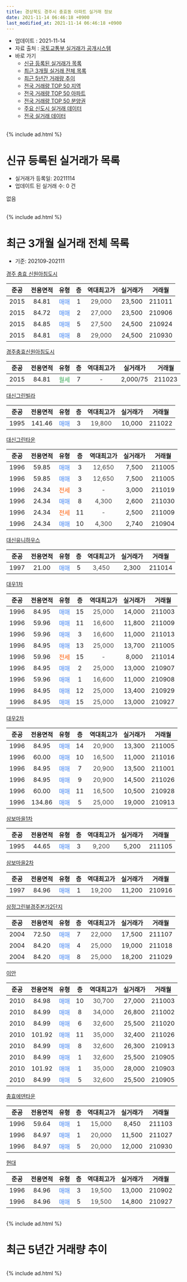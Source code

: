 ```yaml
---
title: 경상북도 경주시 충효동 아파트 실거래 정보
date: 2021-11-14 06:46:18 +0900
last_modified_at: 2021-11-14 06:46:18 +0900
---
```


* 업데이트 : 2021-11-14
* 자료 출처 : [국토교통부 실거래가 공개시스템](http://rt.molit.go.kr)
* 바로 가기
    * [신규 등록된 실거래가 목록](#신규-등록된-실거래가-목록)
    * [최근 3개월 실거래 전체 목록](#최근-3개월-실거래-전체-목록)
    * [최근 5년간 거래량 추이](#최근-5년간-거래량-추이)
    * [전국 거래량 TOP 50 지역](https://inasie.github.io/apt-trade-info/최근-3개월-전국에서-가장-거래가-많이-발생한-지역)
    * [전국 거래량 TOP 50 아파트](https://inasie.github.io/apt-trade-info/최근-3개월-전국에서-가장-거래가-많이-발생한-아파트)
    * [전국 거래량 TOP 50 분양권](https://inasie.github.io/apt-trade-info/최근-3개월-전국에서-가장-거래가-많이-발생한-분양권)
    * [주요 신도시 실거래 데이터](https://inasie.github.io/apt-trade-info/주요-신도시)
    * [전국 실거래 데이터](https://inasie.github.io/apt-trade-info/전국)
<br>
{% include ad.html %}
<br>

# 신규 등록된 실거래가 목록
* 실거래가 등록일: 20211114
* 업데이트 된 실거래 수: 0 건

없음

<br>
{% include ad.html %}
<br>

# 최근 3개월 실거래 전체 목록
* 기준: 202109-202111


[경주 충효 신원아침도시](https://search.naver.com/search.naver?query=%EA%B2%BD%EC%83%81%EB%B6%81%EB%8F%84+%EA%B2%BD%EC%A3%BC%EC%8B%9C+%EC%B6%A9%ED%9A%A8%EB%8F%99+%EA%B2%BD%EC%A3%BC+%EC%B6%A9%ED%9A%A8+%EC%8B%A0%EC%9B%90%EC%95%84%EC%B9%A8%EB%8F%84%EC%8B%9C)

|준공|전용면적|유형|층|역대최고가|실거래가|거래월|
|:---:|:---:|:---:|:---:|:---:|:---:|:---:|
|2015|84.81|<span style="color:#4285f3">매매</span>|1|<span style="color:#444444">29,000</span>|23,500|211011|
|2015|84.72|<span style="color:#4285f3">매매</span>|2|<span style="color:#444444">27,000</span>|23,500|210906|
|2015|84.85|<span style="color:#4285f3">매매</span>|5|<span style="color:#444444">27,500</span>|24,500|210924|
|2015|84.81|<span style="color:#4285f3">매매</span>|8|<span style="color:#444444">29,000</span>|24,500|210930|

[경주충효신원아침도시](https://search.naver.com/search.naver?query=%EA%B2%BD%EC%83%81%EB%B6%81%EB%8F%84+%EA%B2%BD%EC%A3%BC%EC%8B%9C+%EC%B6%A9%ED%9A%A8%EB%8F%99+%EA%B2%BD%EC%A3%BC%EC%B6%A9%ED%9A%A8%EC%8B%A0%EC%9B%90%EC%95%84%EC%B9%A8%EB%8F%84%EC%8B%9C)

|준공|전용면적|유형|층|역대최고가|실거래가|거래월|
|:---:|:---:|:---:|:---:|:---:|:---:|:---:|
|2015|84.81|<span style="color:#34a853">월세</span>|7|<span style="color:#444444">-</span>|2,000/75|211023|

[대신그린빌라](https://search.naver.com/search.naver?query=%EA%B2%BD%EC%83%81%EB%B6%81%EB%8F%84+%EA%B2%BD%EC%A3%BC%EC%8B%9C+%EC%B6%A9%ED%9A%A8%EB%8F%99+%EB%8C%80%EC%8B%A0%EA%B7%B8%EB%A6%B0%EB%B9%8C%EB%9D%BC)

|준공|전용면적|유형|층|역대최고가|실거래가|거래월|
|:---:|:---:|:---:|:---:|:---:|:---:|:---:|
|1995|141.46|<span style="color:#4285f3">매매</span>|3|<span style="color:#444444">19,800</span>|10,000|211022|

[대신그린타운](https://search.naver.com/search.naver?query=%EA%B2%BD%EC%83%81%EB%B6%81%EB%8F%84+%EA%B2%BD%EC%A3%BC%EC%8B%9C+%EC%B6%A9%ED%9A%A8%EB%8F%99+%EB%8C%80%EC%8B%A0%EA%B7%B8%EB%A6%B0%ED%83%80%EC%9A%B4)

|준공|전용면적|유형|층|역대최고가|실거래가|거래월|
|:---:|:---:|:---:|:---:|:---:|:---:|:---:|
|1996|59.85|<span style="color:#4285f3">매매</span>|3|<span style="color:#444444">12,650</span>|7,500|211005|
|1996|59.85|<span style="color:#4285f3">매매</span>|3|<span style="color:#444444">12,650</span>|7,500|211005|
|1996|24.34|<span style="color:#ff5a00">전세</span>|3|<span style="color:#444444">-</span>|3,000|211019|
|1996|24.34|<span style="color:#4285f3">매매</span>|8|<span style="color:#444444">4,300</span>|2,600|211030|
|1996|24.34|<span style="color:#ff5a00">전세</span>|11|<span style="color:#444444">-</span>|2,500|211009|
|1996|24.34|<span style="color:#4285f3">매매</span>|10|<span style="color:#444444">4,300</span>|2,740|210904|

[대신유니하우스](https://search.naver.com/search.naver?query=%EA%B2%BD%EC%83%81%EB%B6%81%EB%8F%84+%EA%B2%BD%EC%A3%BC%EC%8B%9C+%EC%B6%A9%ED%9A%A8%EB%8F%99+%EB%8C%80%EC%8B%A0%EC%9C%A0%EB%8B%88%ED%95%98%EC%9A%B0%EC%8A%A4)

|준공|전용면적|유형|층|역대최고가|실거래가|거래월|
|:---:|:---:|:---:|:---:|:---:|:---:|:---:|
|1997|21.00|<span style="color:#4285f3">매매</span>|5|<span style="color:#444444">3,450</span>|2,300|211014|

[대우1차](https://search.naver.com/search.naver?query=%EA%B2%BD%EC%83%81%EB%B6%81%EB%8F%84+%EA%B2%BD%EC%A3%BC%EC%8B%9C+%EC%B6%A9%ED%9A%A8%EB%8F%99+%EB%8C%80%EC%9A%B01%EC%B0%A8)

|준공|전용면적|유형|층|역대최고가|실거래가|거래월|
|:---:|:---:|:---:|:---:|:---:|:---:|:---:|
|1996|84.95|<span style="color:#4285f3">매매</span>|15|<span style="color:#444444">25,000</span>|14,000|211003|
|1996|59.96|<span style="color:#4285f3">매매</span>|11|<span style="color:#444444">16,600</span>|11,800|211009|
|1996|59.96|<span style="color:#4285f3">매매</span>|3|<span style="color:#444444">16,600</span>|11,000|211013|
|1996|84.95|<span style="color:#4285f3">매매</span>|13|<span style="color:#444444">25,000</span>|13,700|211005|
|1996|59.96|<span style="color:#ff5a00">전세</span>|15|<span style="color:#444444">-</span>|8,000|211014|
|1996|84.95|<span style="color:#4285f3">매매</span>|2|<span style="color:#444444">25,000</span>|13,000|210907|
|1996|59.96|<span style="color:#4285f3">매매</span>|1|<span style="color:#444444">16,600</span>|11,000|210908|
|1996|84.95|<span style="color:#4285f3">매매</span>|12|<span style="color:#444444">25,000</span>|13,400|210929|
|1996|84.95|<span style="color:#4285f3">매매</span>|15|<span style="color:#444444">25,000</span>|13,000|210927|

[대우2차](https://search.naver.com/search.naver?query=%EA%B2%BD%EC%83%81%EB%B6%81%EB%8F%84+%EA%B2%BD%EC%A3%BC%EC%8B%9C+%EC%B6%A9%ED%9A%A8%EB%8F%99+%EB%8C%80%EC%9A%B02%EC%B0%A8)

|준공|전용면적|유형|층|역대최고가|실거래가|거래월|
|:---:|:---:|:---:|:---:|:---:|:---:|:---:|
|1996|84.95|<span style="color:#4285f3">매매</span>|14|<span style="color:#444444">20,900</span>|13,300|211005|
|1996|60.00|<span style="color:#4285f3">매매</span>|10|<span style="color:#444444">16,500</span>|11,000|211016|
|1996|84.95|<span style="color:#4285f3">매매</span>|7|<span style="color:#444444">20,900</span>|13,500|211001|
|1996|84.95|<span style="color:#4285f3">매매</span>|9|<span style="color:#444444">20,900</span>|14,500|211026|
|1996|60.00|<span style="color:#4285f3">매매</span>|11|<span style="color:#444444">16,500</span>|10,500|210928|
|1996|134.86|<span style="color:#4285f3">매매</span>|5|<span style="color:#444444">25,000</span>|19,000|210913|

[삼보마을1차](https://search.naver.com/search.naver?query=%EA%B2%BD%EC%83%81%EB%B6%81%EB%8F%84+%EA%B2%BD%EC%A3%BC%EC%8B%9C+%EC%B6%A9%ED%9A%A8%EB%8F%99+%EC%82%BC%EB%B3%B4%EB%A7%88%EC%9D%841%EC%B0%A8)

|준공|전용면적|유형|층|역대최고가|실거래가|거래월|
|:---:|:---:|:---:|:---:|:---:|:---:|:---:|
|1995|44.65|<span style="color:#4285f3">매매</span>|3|<span style="color:#444444">9,200</span>|5,200|211105|

[삼보마을2차](https://search.naver.com/search.naver?query=%EA%B2%BD%EC%83%81%EB%B6%81%EB%8F%84+%EA%B2%BD%EC%A3%BC%EC%8B%9C+%EC%B6%A9%ED%9A%A8%EB%8F%99+%EC%82%BC%EB%B3%B4%EB%A7%88%EC%9D%842%EC%B0%A8)

|준공|전용면적|유형|층|역대최고가|실거래가|거래월|
|:---:|:---:|:---:|:---:|:---:|:---:|:---:|
|1997|84.96|<span style="color:#4285f3">매매</span>|1|<span style="color:#444444">19,200</span>|11,200|210916|

[삼정그린뷰경주본가2단지](https://search.naver.com/search.naver?query=%EA%B2%BD%EC%83%81%EB%B6%81%EB%8F%84+%EA%B2%BD%EC%A3%BC%EC%8B%9C+%EC%B6%A9%ED%9A%A8%EB%8F%99+%EC%82%BC%EC%A0%95%EA%B7%B8%EB%A6%B0%EB%B7%B0%EA%B2%BD%EC%A3%BC%EB%B3%B8%EA%B0%802%EB%8B%A8%EC%A7%80)

|준공|전용면적|유형|층|역대최고가|실거래가|거래월|
|:---:|:---:|:---:|:---:|:---:|:---:|:---:|
|2004|72.50|<span style="color:#4285f3">매매</span>|7|<span style="color:#444444">22,000</span>|17,500|211107|
|2004|84.20|<span style="color:#4285f3">매매</span>|4|<span style="color:#444444">25,000</span>|19,000|211018|
|2004|84.20|<span style="color:#4285f3">매매</span>|8|<span style="color:#444444">25,000</span>|18,200|211029|

[이안](https://search.naver.com/search.naver?query=%EA%B2%BD%EC%83%81%EB%B6%81%EB%8F%84+%EA%B2%BD%EC%A3%BC%EC%8B%9C+%EC%B6%A9%ED%9A%A8%EB%8F%99+%EC%9D%B4%EC%95%88)

|준공|전용면적|유형|층|역대최고가|실거래가|거래월|
|:---:|:---:|:---:|:---:|:---:|:---:|:---:|
|2010|84.98|<span style="color:#4285f3">매매</span>|10|<span style="color:#444444">30,700</span>|27,000|211003|
|2010|84.99|<span style="color:#4285f3">매매</span>|8|<span style="color:#444444">34,000</span>|26,800|211002|
|2010|84.99|<span style="color:#4285f3">매매</span>|6|<span style="color:#444444">32,600</span>|25,500|211020|
|2010|101.92|<span style="color:#4285f3">매매</span>|11|<span style="color:#444444">35,000</span>|32,400|211026|
|2010|84.99|<span style="color:#4285f3">매매</span>|8|<span style="color:#444444">32,600</span>|26,300|210913|
|2010|84.99|<span style="color:#4285f3">매매</span>|1|<span style="color:#444444">32,600</span>|25,500|210905|
|2010|101.92|<span style="color:#4285f3">매매</span>|1|<span style="color:#444444">35,000</span>|28,000|210903|
|2010|84.99|<span style="color:#4285f3">매매</span>|5|<span style="color:#444444">32,600</span>|25,500|210905|


<script async src="//pagead2.googlesyndication.com/pagead/js/adsbygoogle.js"></script>
<!-- 기본 -->
<ins class="adsbygoogle"
     style="display:block"
     data-ad-client="ca-pub-2446590836940007"
     data-ad-slot="1659523306"
     data-ad-format="auto"
     data-full-width-responsive="true"></ins>
<script>
(adsbygoogle = window.adsbygoogle || []).push({});
</script>


[충효에덴타운](https://search.naver.com/search.naver?query=%EA%B2%BD%EC%83%81%EB%B6%81%EB%8F%84+%EA%B2%BD%EC%A3%BC%EC%8B%9C+%EC%B6%A9%ED%9A%A8%EB%8F%99+%EC%B6%A9%ED%9A%A8%EC%97%90%EB%8D%B4%ED%83%80%EC%9A%B4)

|준공|전용면적|유형|층|역대최고가|실거래가|거래월|
|:---:|:---:|:---:|:---:|:---:|:---:|:---:|
|1996|59.64|<span style="color:#4285f3">매매</span>|1|<span style="color:#444444">15,000</span>|8,450|211103|
|1996|84.97|<span style="color:#4285f3">매매</span>|1|<span style="color:#444444">20,000</span>|11,500|211027|
|1996|84.97|<span style="color:#4285f3">매매</span>|5|<span style="color:#444444">20,000</span>|12,000|210930|

[현대](https://search.naver.com/search.naver?query=%EA%B2%BD%EC%83%81%EB%B6%81%EB%8F%84+%EA%B2%BD%EC%A3%BC%EC%8B%9C+%EC%B6%A9%ED%9A%A8%EB%8F%99+%ED%98%84%EB%8C%80)

|준공|전용면적|유형|층|역대최고가|실거래가|거래월|
|:---:|:---:|:---:|:---:|:---:|:---:|:---:|
|1996|84.96|<span style="color:#4285f3">매매</span>|3|<span style="color:#444444">19,500</span>|13,000|210902|
|1996|84.96|<span style="color:#4285f3">매매</span>|5|<span style="color:#444444">19,500</span>|14,800|210927|


<br>
{% include ad.html %}
<br>

# 최근 5년간 거래량 추이


<div style="width:100%;">
    <canvas id="deal_progress" height="200"></canvas>
</div>

<script>
new Chart(document.getElementById("deal_progress"), {
    type: 'line',
    data: {
        labels: ['201611','201612','201701','201702','201703','201704','201705','201706','201707','201708','201709','201710','201711','201712','201801','201802','201803','201804','201805','201806','201807','201808','201809','201810','201811','201812','201901','201902','201903','201904','201905','201906','201907','201908','201909','201910','201911','201912','202001','202002','202003','202004','202005','202006','202007','202008','202009','202010','202011','202012','202101','202102','202103','202104','202105','202106','202107','202108','202109','202110','202111'],
        datasets: [{
            label: '매매',
            pointRadius: 1,
            data: [12, 9, 12, 21, 18, 15, 8, 12, 17, 10, 7, 14, 8, 10, 11, 6, 17, 14, 6, 11, 14, 10, 12, 17, 18, 15, 14, 16, 13, 15, 18, 12, 13, 9, 12, 15, 12, 17, 27, 23, 15, 20, 16, 21, 19, 16, 18, 14, 22, 27, 15, 12, 24, 37, 39, 22, 16, 17, 18, 21, 3],
            borderColor: "rgba(255, 201, 14, 1)",
            backgroundColor: "rgba(255, 201, 14, 0.5)",
            fill: false,
            lineTension: 0
        },{
            label: '전월세',
            pointRadius: 1,
            data: [7, 8, 12, 8, 12, 7, 3, 9, 12, 6, 7, 3, 4, 6, 8, 11, 12, 8, 6, 7, 12, 4, 5, 7, 5, 4, 4, 10, 9, 7, 9, 9, 4, 5, 0, 5, 5, 5, 4, 7, 4, 4, 2, 6, 4, 5, 2, 1, 2, 3, 8, 3, 4, 11, 7, 3, 3, 3, 0, 4, 0],
            borderColor: "rgba(0, 141, 185, 1)",
            backgroundColor: "rgba(0, 141, 185, 0.5)",
            fill: false,
            lineTension: 0
        }
        ]
    },
    options: {
        responsive: true,
        title: {
            display: false
        },
        tooltips: {
            mode: 'index',
            intersect: false
        },
        hover: {
            mode: 'nearest',
            intersect: true
        },
        scales: {
            xAxes: [{
                display: true,
                scaleLabel: {
                    display: true,
                    labelString: '년/월'
                }
            }],
            yAxes: [{
                display: true,
                ticks: {
                    suggestedMin: 0,
                },
                scaleLabel: {
                    display: true,
                    labelString: '실거래 수'
                }
            }]
        }
    }
});

</script>


<br>
{% include ad.html %}
<br>

